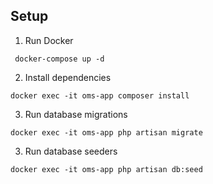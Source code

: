 ## Setup

1. Run Docker

`` docker-compose up -d``

2. Install dependencies

``docker exec -it oms-app composer install``

3. Run database migrations

``docker exec -it oms-app php artisan migrate``

3. Run database seeders

``docker exec -it oms-app php artisan db:seed``
